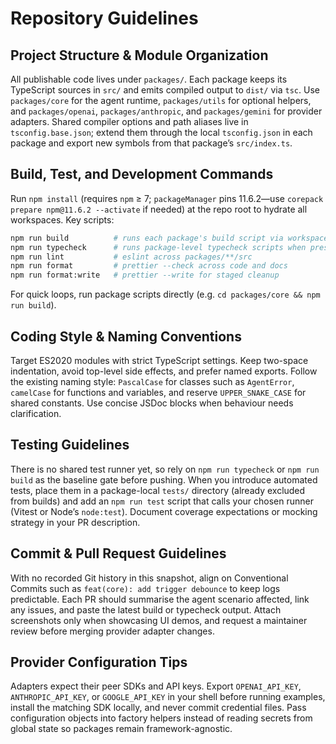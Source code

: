 # Repository Guidelines

## Project Structure & Module Organization
All publishable code lives under `packages/`. Each package keeps its TypeScript sources in `src/` and emits compiled output to `dist/` via `tsc`. Use `packages/core` for the agent runtime, `packages/utils` for optional helpers, and `packages/openai`, `packages/anthropic`, and `packages/gemini` for provider adapters. Shared compiler options and path aliases live in `tsconfig.base.json`; extend them through the local `tsconfig.json` in each package and export new symbols from that package’s `src/index.ts`.

## Build, Test, and Development Commands
Run `npm install` (requires `npm` ≥ 7; `packageManager` pins 11.6.2—use `corepack prepare npm@11.6.2 --activate` if needed) at the repo root to hydrate all workspaces. Key scripts:

```bash
npm run build          # runs each package's build script via workspaces
npm run typecheck      # runs package-level typecheck scripts when present
npm run lint           # eslint across packages/**/src
npm run format         # prettier --check across code and docs
npm run format:write   # prettier --write for staged cleanup
```

For quick loops, run package scripts directly (e.g. `cd packages/core && npm run build`).

## Coding Style & Naming Conventions
Target ES2020 modules with strict TypeScript settings. Keep two-space indentation, avoid top-level side effects, and prefer named exports. Follow the existing naming style: `PascalCase` for classes such as `AgentError`, `camelCase` for functions and variables, and reserve `UPPER_SNAKE_CASE` for shared constants. Use concise JSDoc blocks when behaviour needs clarification.

## Testing Guidelines
There is no shared test runner yet, so rely on `npm run typecheck` or `npm run build` as the baseline gate before pushing. When you introduce automated tests, place them in a package-local `tests/` directory (already excluded from builds) and add an `npm run test` script that calls your chosen runner (Vitest or Node’s `node:test`). Document coverage expectations or mocking strategy in your PR description.

## Commit & Pull Request Guidelines
With no recorded Git history in this snapshot, align on Conventional Commits such as `feat(core): add trigger debounce` to keep logs predictable. Each PR should summarise the agent scenario affected, link any issues, and paste the latest build or typecheck output. Attach screenshots only when showcasing UI demos, and request a maintainer review before merging provider adapter changes.

## Provider Configuration Tips
Adapters expect their peer SDKs and API keys. Export `OPENAI_API_KEY`, `ANTHROPIC_API_KEY`, or `GOOGLE_API_KEY` in your shell before running examples, install the matching SDK locally, and never commit credential files. Pass configuration objects into factory helpers instead of reading secrets from global state so packages remain framework-agnostic.
